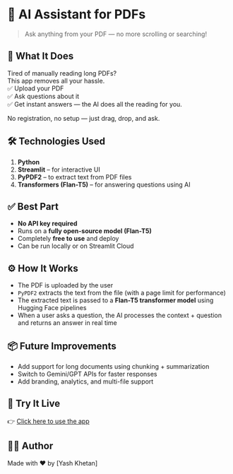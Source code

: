 # 🧠 AI Assistant for PDFs  
> Ask anything from your PDF — no more scrolling or searching!



## 🚀 What It Does

Tired of manually reading long PDFs?  
This app removes all your hassle.  
✅ Upload your PDF  
✅ Ask questions about it  
✅ Get instant answers — the AI does all the reading for you.

No registration, no setup — just drag, drop, and ask.


## 🛠 Technologies Used

1. **Python**
2. **Streamlit** – for interactive UI
3. **PyPDF2** – to extract text from PDF files
4. **Transformers (Flan-T5)** – for answering questions using AI



## ✅ Best Part

- **No API key required**  
- Runs on a **fully open-source model (Flan-T5)**  
- Completely **free to use** and deploy  
- Can be run locally or on Streamlit Cloud



## ⚙️ How It Works

- The PDF is uploaded by the user
- `PyPDF2` extracts the text from the file (with a page limit for performance)
- The extracted text is passed to a **Flan-T5 transformer model** using Hugging Face pipelines
- When a user asks a question, the AI processes the context + question and returns an answer in real time



## 📦 Future Improvements

- Add support for long documents using chunking + summarization
- Switch to Gemini/GPT APIs for faster responses 
- Add branding, analytics, and multi-file support



## 🧪 Try It Live

👉 [Click here to use the app](https://ai-assistant-pdf-to-text.streamlit.app)  


## 🧑‍💻 Author

Made with ❤️ by [Yash Khetan]  
